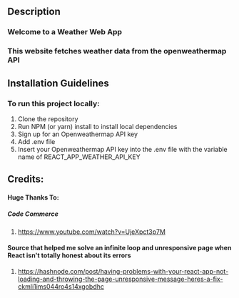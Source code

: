 

## Description 

### Welcome to a Weather Web App



### This website fetches weather data from the openweathermap API 





## Installation Guidelines 


### To run this project locally: 

1. Clone the repository 
2. Run NPM (or yarn) install to install local dependencies 
3. Sign up for an Openweathermap API key 
4. Add .env file
4. Insert your Openweathermap API key into the .env file with the variable name of REACT_APP_WEATHER_API_KEY






## Credits: 


#### Huge Thanks To: 

##### Code Commerce 
1. https://www.youtube.com/watch?v=UjeXpct3p7M

#### Source that helped me solve an infinite loop and unresponsive page when React isn't totally honest about its errors
1. https://hashnode.com/post/having-problems-with-your-react-app-not-loading-and-throwing-the-page-unresponsive-message-heres-a-fix-ckmli1ims044ro4s14xgobdhc
